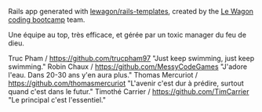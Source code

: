 Rails app generated with [lewagon/rails-templates](https://github.com/lewagon/rails-templates), created by the [Le Wagon coding bootcamp](https://www.lewagon.com) team.


Une équipe au top, très efficace, et gérée par un toxic manager du feu de dieu.

Truc Pham / https://github.com/trucpham97               "Just keep swimming, just keep swimming."
Robin Chaux / https://github.com/MessyCodeGames         "J'adore l'eau. Dans 20-30 ans y'en aura plus."
Thomas Mercuriot / https://github.com/thomasmercuriot   "L'avenir c'est dur à prédire, surtout quand c'est dans le futur."
Timothé Carrier / https://github.com/TimCarrier         "Le principal c'est l'essentiel."
